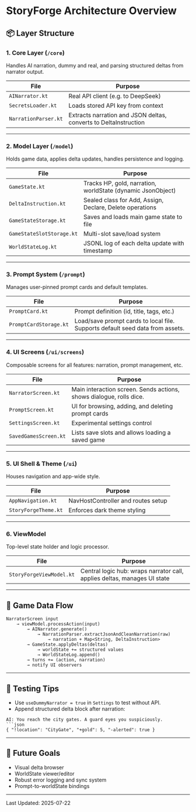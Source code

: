 # StoryForge Architecture Overview

## 📦 Layer Structure

### 1. Core Layer (`/core`)
Handles AI narration, dummy and real, and parsing structured deltas from narrator output.

| File | Purpose |
|------|---------|
| `AINarrator.kt` | Real API client (e.g. to DeepSeek) |
| `SecretsLoader.kt` | Loads stored API key from context |
| `NarrationParser.kt` | Extracts narration and JSON deltas, converts to DeltaInstruction |

---

### 2. Model Layer (`/model`)
Holds game data, applies delta updates, handles persistence and logging.

| File | Purpose |
|------|---------|
| `GameState.kt` | Tracks HP, gold, narration, worldState (dynamic JsonObject) |
| `DeltaInstruction.kt` | Sealed class for Add, Assign, Declare, Delete operations |
| `GameStateStorage.kt` | Saves and loads main game state to file |
| `GameStateSlotStorage.kt` | Multi-slot save/load system |
| `WorldStateLog.kt` | JSONL log of each delta update with timestamp |

---

### 3. Prompt System (`/prompt`)
Manages user-pinned prompt cards and default templates.

| File | Purpose |
|------|---------|
| `PromptCard.kt` | Prompt definition (id, title, tags, etc.) |
| `PromptCardStorage.kt` | Load/save prompt cards to local file. Supports default seed data from assets. |

---

### 4. UI Screens (`/ui/screens`)
Composable screens for all features: narration, prompt management, etc.

| File | Purpose |
|------|---------|
| `NarratorScreen.kt` | Main interaction screen. Sends actions, shows dialogue, rolls dice. |
| `PromptScreen.kt` | UI for browsing, adding, and deleting prompt cards |
| `SettingsScreen.kt` | Experimental settings control |
| `SavedGamesScreen.kt` | Lists save slots and allows loading a saved game |

---

### 5. UI Shell & Theme (`/ui`)
Houses navigation and app-wide style.

| File | Purpose |
|------|---------|
| `AppNavigation.kt` | NavHostController and routes setup |
| `StoryForgeTheme.kt` | Enforces dark theme styling |

---

### 6. ViewModel
Top-level state holder and logic processor.

| File | Purpose |
|------|---------|
| `StoryForgeViewModel.kt` | Central logic hub: wraps narrator call, applies deltas, manages UI state |

---

## 🔄 Game Data Flow

```text
NarratorScreen input
    → viewModel.processAction(input)
        → AINarrator.generate()
            → NarrationParser.extractJsonAndCleanNarration(raw)
                → narration + Map<String, DeltaInstruction>
        → GameState.applyDeltas(deltas)
            → worldState += structured values
            → WorldStateLog.append()
        → turns += (action, narration)
        → notify UI observers
```

---

## 🧪 Testing Tips
- Use `useDummyNarrator = true` in `Settings` to test without API.
- Append structured delta block after narration:

```text
AI: You reach the city gates. A guard eyes you suspiciously.
```json
{ "!location": "CityGate", "+gold": 5, "-alerted": true }
```

---

## 📌 Future Goals
- Visual delta browser
- WorldState viewer/editor
- Robust error logging and sync system
- Prompt-to-worldState bindings

---

Last Updated: 2025-07-22


